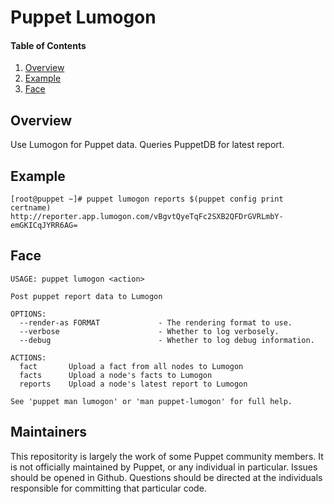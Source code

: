 # Puppet Lumogon

#### Table of Contents

1. [Overview](#overview)
1. [Example](#example)
1. [Face](#face)

## Overview

Use Lumogon for Puppet data. Queries PuppetDB for latest report.

## Example

```
[root@puppet ~]# puppet lumogon reports $(puppet config print certname)
http://reporter.app.lumogon.com/vBgvtQyeTqFc2SXB2QFDrGVRLmbY-emGKICqJYRR6AG=
```

## Face

```
USAGE: puppet lumogon <action>

Post puppet report data to Lumogon

OPTIONS:
  --render-as FORMAT             - The rendering format to use.
  --verbose                      - Whether to log verbosely.
  --debug                        - Whether to log debug information.

ACTIONS:
  fact       Upload a fact from all nodes to Lumogon
  facts      Upload a node's facts to Lumogon
  reports    Upload a node's latest report to Lumogon

See 'puppet man lumogon' or 'man puppet-lumogon' for full help.
```

## Maintainers

This repositority is largely the work of some Puppet community members.
It is not officially maintained by Puppet, or any individual in
particular. Issues should be opened in Github. Questions should be directed
at the individuals responsible for committing that particular code.
